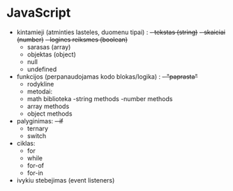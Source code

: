# JavaScript

- kintamieji (atminties lasteles, duomenu tipai) :
    ~~- tekstas (string)~~
    ~~- skaiciai (number)~~
    ~~- logines reiksmes (boolean)~~
    - sarasas (array)
    - objektas (object)
    - null
    - undefined
- funkcijos (perpanaudojamas kodo blokas/logika) :
    ~~- "paprasta"~~
    - rodykline
    - metodai:
    - math biblioteka
    -string methods
    -number methods
    - array methods
    - object methods
- palyginimas:
    ~~- if~~
    - ternary
    - switch
- ciklas:
    - for
    - while
    - for-of
    - for-in
- ivykiu stebejimas (event listeners)
